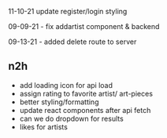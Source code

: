 11-10-21 update register/login styling

09-09-21 - fix addartist component & backend

09-13-21 - added delete route to server

## n2h
* add loading icon for api load
* assign rating to favorite artist/ art-pieces
* better styling/formatting
* update react components after api fetch
* can we do dropdown for results
* likes for artists